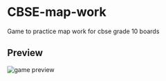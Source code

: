 # CBSE-map-work
Game to practice map work for cbse grade 10 boards 


## Preview

![game preview](https://github.com/suvan1911/CBSE-map-work/blob/main/readme/preview.jpg?raw=true)
